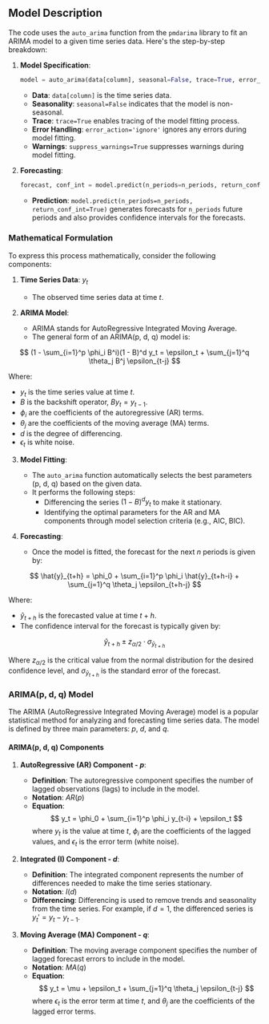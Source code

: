 ## Model Description

The code uses the `auto_arima` function from the `pmdarima` library to fit an ARIMA model to a given time series data. Here's the step-by-step breakdown:

1. **Model Specification**:

   ```python
   model = auto_arima(data[column], seasonal=False, trace=True, error_action='ignore', suppress_warnings=True)
   ```

   - **Data**: `data[column]` is the time series data.
   - **Seasonality**: `seasonal=False` indicates that the model is non-seasonal.
   - **Trace**: `trace=True` enables tracing of the model fitting process.
   - **Error Handling**: `error_action='ignore'` ignores any errors during model fitting.
   - **Warnings**: `suppress_warnings=True` suppresses warnings during model fitting.

2. **Forecasting**:
   ```python
   forecast, conf_int = model.predict(n_periods=n_periods, return_conf_int=True)
   ```
   - **Prediction**: `model.predict(n_periods=n_periods, return_conf_int=True)` generates forecasts for `n_periods` future periods and also provides confidence intervals for the forecasts.

### Mathematical Formulation

To express this process mathematically, consider the following components:

1. **Time Series Data**: $y_t$

   - The observed time series data at time $t$.

2. **ARIMA Model**:

   - ARIMA stands for AutoRegressive Integrated Moving Average.
   - The general form of an ARIMA(p, d, q) model is:

$$
(1 - \sum_{i=1}^p \phi_i B^i)(1 - B)^d y_t = \epsilon_t + \sum_{j=1}^q \theta_j B^j \epsilon_{t-j}
$$

Where:

- $y_t$ is the time series value at time $t$.
- $B$ is the backshift operator, $B y_t = y_{t-1}$.
- $\phi_i$ are the coefficients of the autoregressive (AR) terms.
- $\theta_j$ are the coefficients of the moving average (MA) terms.
- $d$ is the degree of differencing.
- $\epsilon_t$ is white noise.

3. **Model Fitting**:

   - The `auto_arima` function automatically selects the best parameters (p, d, q) based on the given data.
   - It performs the following steps:
     - Differencing the series $(1 - B)^d y_t$ to make it stationary.
     - Identifying the optimal parameters for the AR and MA components through model selection criteria (e.g., AIC, BIC).

4. **Forecasting**:

   - Once the model is fitted, the forecast for the next $n$ periods is given by:

$$
\hat{y}_{t+h} = \phi_0 + \sum_{i=1}^p \phi_i \hat{y}_{t+h-i} + \sum_{j=1}^q \theta_j \epsilon_{t+h-j}
$$

Where:

- $\hat{y}_{t+h}$ is the forecasted value at time $t+h$.
- The confidence interval for the forecast is typically given by:

$$
\hat{y}_{t+h} \pm z_{\alpha/2} \cdot \sigma_{\hat{y}_{t+h}}
$$

Where $z_{\alpha/2}$ is the critical value from the normal distribution for the desired confidence level, and $\sigma_{\hat{y}_{t+h}}$ is the standard error of the forecast.

### ARIMA(p, d, q) Model

The ARIMA (AutoRegressive Integrated Moving Average) model is a popular statistical method for analyzing and forecasting time series data. The model is defined by three main parameters: $p$, $d$, and $q$.

#### ARIMA(p, d, q) Components

1. **AutoRegressive (AR) Component - $p$**:

   - **Definition**: The autoregressive component specifies the number of lagged observations (lags) to include in the model.
   - **Notation**: $AR(p)$
   - **Equation**:
     $$
     y_t = \phi_0 + \sum_{i=1}^p \phi_i y_{t-i} + \epsilon_t
     $$
     where $y_t$ is the value at time $t$, $\phi_i$ are the coefficients of the lagged values, and $\epsilon_t$ is the error term (white noise).

2. **Integrated (I) Component - $d$**:

   - **Definition**: The integrated component represents the number of differences needed to make the time series stationary.
   - **Notation**: $I(d)$
   - **Differencing**: Differencing is used to remove trends and seasonality from the time series. For example, if $d = 1$, the differenced series is $y_t' = y_t - y_{t-1}$.

3. **Moving Average (MA) Component - $q$**:
   - **Definition**: The moving average component specifies the number of lagged forecast errors to include in the model.
   - **Notation**: $MA(q)$
   - **Equation**:
     $$
     y_t = \mu + \epsilon_t + \sum_{j=1}^q \theta_j \epsilon_{t-j}
     $$
     where $\epsilon_t$ is the error term at time $t$, and $\theta_j$ are the coefficients of the lagged error terms.

